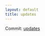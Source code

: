 ```yaml
---
layout: default
title: updates
---
```


Commit: [updates](https://github.com/DanGahanCGI/DanGahanCGI.github.io/commit/f0cda500cff18566b58860ff59f7e2e175f30545)


